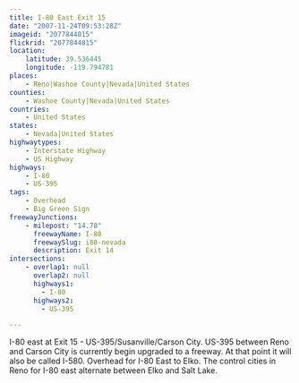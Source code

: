 ```yaml
---
title: I-80 East Exit 15
date: "2007-11-24T09:53:28Z"
imageid: "2077844015"
flickrid: "2077844015"
location:
    latitude: 39.536445
    longitude: -119.794781
places:
    - Reno|Washoe County|Nevada|United States
counties:
    - Washoe County|Nevada|United States
countries:
    - United States
states:
    - Nevada|United States
highwaytypes:
    - Interstate Highway
    - US Highway
highways:
    - I-80
    - US-395
tags:
    - Overhead
    - Big Green Sign
freewayJunctions:
    - milepost: "14.78"
      freewayName: I-80
      freewaySlug: i80-nevada
      description: Exit 14
intersections:
    - overlap1: null
      overlap2: null
      highways1:
        - I-80
      highways2:
        - US-395

---
```

I-80 east at Exit 15 - US-395/Susanville/Carson City.  US-395 between Reno and Carson City is currently begin upgraded to a freeway.  At that point it will also be called I-580.  Overhead for I-80 East to Elko.  The control cities in Reno for I-80 east alternate between Elko and Salt Lake.
